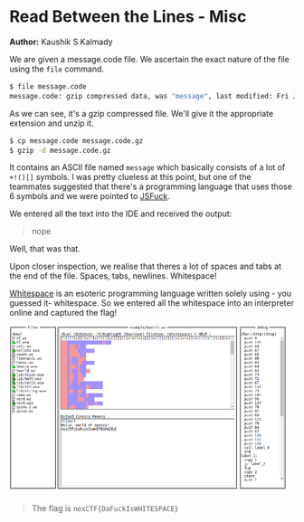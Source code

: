 # Read Between the Lines - Misc

**Author:** Kaushik S Kalmady

We are given a message.code file. We ascertain the exact nature of the file using the `file` command.

```bash
$ file message.code
message.code: gzip compressed data, was "message", last modified: Fri Jul 20 12:53:57 2018, from Unix
```

As we can see, it's a gzip compressed file. We'll give it the appropriate extension and unzip it.

```bash
$ cp message.code message.code.gz
$ gzip -d message.code.gz
```

It contains an ASCII file named `message` which basically consists of a lot of `+!()[]` symbols.
I was pretty clueless at this point, but one of the teammates suggested that there's a programming language that uses those 6 symbols and we were pointed to [JSFuck](www.jsfuck.com). 

We entered all the text into the IDE and received the output:
> nope

Well, that was that.

Upon closer inspection, we realise that theres a lot of spaces and tabs at the end of the file. Spaces, tabs, newlines. Whitespace!

[Whitespace](https://vii5ard.github.io/whitespace/) is an esoteric programming language written solely using - you guessed it- whitespace. So we entered all the whitespace into an interpreter online and captured the flag!

![flag](whitespace.png)

> The flag is `noxCTF{DaFuckIsWHITESPACE}`

